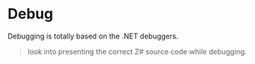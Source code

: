 # Debug

Debugging is totally based on the .NET debuggers.

> look into presenting the correct Z# source code while debugging.
